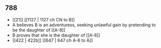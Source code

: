 ## 788
- [[21]] [[1127 | 1127 ch CN to B]] 
- A believes B is an adventuress, seeking unlawful gain by pretending to be the daughter of [[A-8]]
- B proves that she is the daughter of [[A-8]]
- [[422 | 422b]] [[647 | 647 ch A-6 to A]] 

